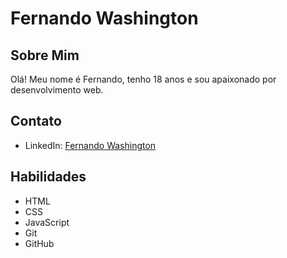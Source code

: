 # Fernando Washington

## Sobre Mim
Olá! Meu nome é Fernando, tenho 18 anos e sou apaixonado por desenvolvimento web.

## Contato
- LinkedIn: [Fernando Washington](https://www.linkedin.com/in/fernandosilva)

## Habilidades
- HTML
- CSS
- JavaScript
- Git
- GitHub